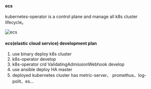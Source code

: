 #### ecs

kubernetes-operator is a control plane and manage all k8s cluster lifecycle。

![ecs](http://cdn.tianfeiyu.com/kuber.png)

#### ecs(elastic cloud service) development plan 

1. use binary deploy k8s cluster
2. k8s-operator develop 
3. k8s-operator crd ValidatingAdmissionWebhook develop
4. use ansible deploy HA master
5. deployed kubernetes cluster has metric-server、 promethus、log-polit、es...

